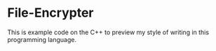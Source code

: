 # File-Encrypter

This is example code on the C++ to preview my style of writing in this programming language.
